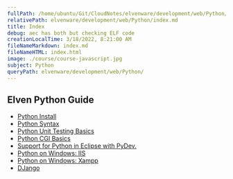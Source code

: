 ```yaml
---
fullPath: /home/ubuntu/Git/CloudNotes/elvenware/development/web/Python/index.md
relativePath: elvenware/development/web/Python/index.md
title: Index
debug: aec has both but checking ELF code
creationLocalTime: 3/18/2022, 8:21:00 AM
fileNameMarkdown: index.md
fileNameHTML: index.html
image: ./course/course-javascript.jpg
subject: Python
queryPath: elvenware/development/web/Python/
---
```


<!-- toc -->
<!-- tocstop -->

## Elven Python Guide

- [Python Install](install.html)
- [Python Syntax](PythonSyntax.html)
- [Python Unit Testing Basics](PythonUnitTests.html)
- [Python CGI Basics](PythonScripts.html)
- [Support for Python in Eclipse with PyDev.](pydev.html)
- [Python on Windows: IIS](python_iis.html)
- [Python on Windows: Xampp](Xampp.html)
- [DJango](django.html)
